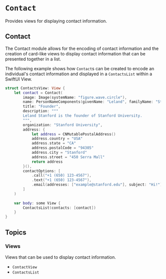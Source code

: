 # ``Contact``

<!--
                  
This source file is part of the CardinalKit open-source project

SPDX-FileCopyrightText: 2022 Stanford University and the project authors (see CONTRIBUTORS.md)

SPDX-License-Identifier: MIT
             
-->

Provides views for displaying contact information.

## Contact

The Contact module allows for the encoding of contact information and the creation of card-like views to display contact information that can be presented together in a list.

The following example shows how ``Contact``s can be created to encode an individual's contact information and displayed in a ``ContactsList`` within a SwiftUI View.

```swift
struct ContactsView: View {
    let contact = Contact(
        image: Image(systemName: "figure.wave.circle"),
        name: PersonNameComponents(givenName: "Leland", familyName: "Stanford"),
        title: "Founder",
        description: """
        Leland Stanford is the founder of Stanford University.
        """,
        organization: "Stanford University",
        address: {
            let address = CNMutablePostalAddress()
            address.country = "USA"
            address.state = "CA"
            address.postalCode = "94305"
            address.city = "Stanford"
            address.street = "450 Serra Mall"
            return address
        }(),
        contactOptions: [
            .call("+1 (650) 123-4567"),
            .text("+1 (650) 123-4567"),
            .email(addresses: ["example@stanford.edu"], subject: "Hi!")
        ]
    )
    
    var body: some View {
        ContactsList(contacts: [contact])
    }
}
```


## Topics

### Views

Views that can be used to display contact information.

- ``ContactView``
- ``ContactsList``

